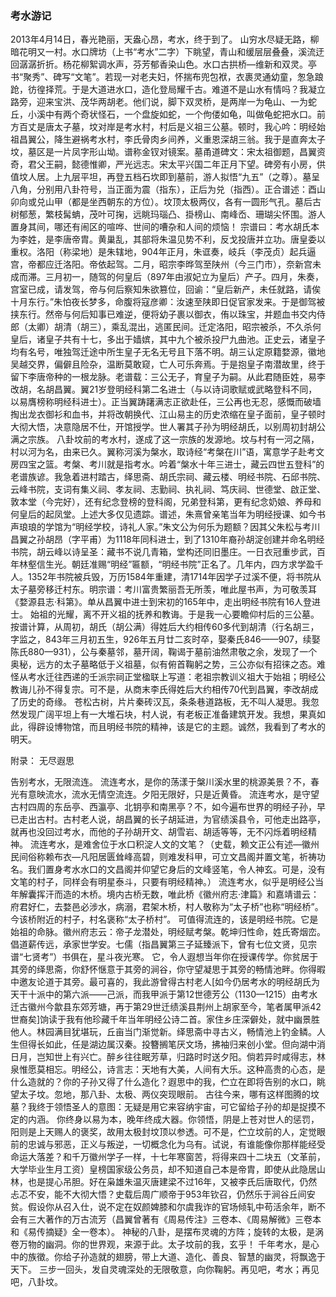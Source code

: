 ### 考水游记
2013年4月14日，春光艳丽，天盎心昂，考水，终于到了。
山穷水尽疑无路，柳暗花明又一村。水口牌坊（上书“考水”二字）下眺望，青山和缓层层叠叠，溪流迂回潺潺折折。杨花柳絮调水声，芬芳郁香染山色。水口古拱桥—维新和双灵。亭书“聚秀”、碑写“文笔”。若现一对老夫妇，怀揣布兜包袱，衣裹灵通幼童，怱急踉跄，彷徨择荒。于是大道进水口，造化登局耀千古。难道不是山水有情吗？我凝立路旁，迎来宝洪、茂华两胡老。他们说，脚下双灵桥，是两岸一为龟山、一为蛇丘，小溪中有两个奇状怪石，一个盘旋如蛇，一个佝偻如龟，叫做龟蛇把水口。前方百丈是唐太子墓，坟对岸是考水村，村后是义祖三公墓。顿时，我心吟：明经始祖昌翼公，降生避祸考水村，李氏骨肉乡间养，义重恩深胡三翁。我于是直奔太子坟，墓区是一片凤字形山坳。谱称金钗对镜案。墓甬道碑文：宋太祖御题，昌翼资奇，君父王嗣，懿德惟卿，严光远志。宋太平兴国二年正月下望。碑旁有小房，供值坟人居。上九层平坦，再登五档石坎即到墓前，游人拟悟“九五”（之尊）。墓呈八角，分别用八卦符号，当正面为震（指东），正后为兑（指西）。正合谱述：酉山卯向或兑山甲（都是坐西朝东的方位）。坟顶太极两仪，各有一圆形气孔。墓后古树郁葱，繁枝髯蚺，茂叶可掬，远眺玛瑙凸、掛榜山、南峰岙、珊瑚尖怀围。游人置身其间，哪还有闹区的喧哗、世间的嘈杂和人间的烦恼！
宗谱曰：考水胡氏本为李姓，是李唐帝胄。黄巢乱，其部将朱温见势不利，反戈投唐并立功。唐皇委以重权。洛阳（称梁地）是朱辖地，904年正月，朱诓奏，岐兵（李茂贞）起兵逼宫，帝都应迁洛阳。帝依起驾。二月，昭宗李晔驾至陕州（今三门市），奈新宫未成而滞。三月初一，随驾的何皇后（897年由淑妃立为皇后）产子。四月，朱奏，宫室已成，请发驾，帝与何后察知朱欲篡位，回谕：“皇后新产，未任就路，请俟十月东行。”朱怕夜长梦多，命腹将寇彦卿：汝速至陕即日促官家发来。于是御驾被挟东行。然帝与何后知事已难逆，便将幼子裹以御衣，侑以珠宝，并题血书交内侍郎（太卿）胡清（胡三），乘乱混出，逃匿民间。迁定洛阳，昭宗被杀，不久杀何皇后，诸皇子共有十七，多出于嫱嫔，其中九个被杀投尸九曲池。正史云，诸皇子均有名号，唯独驾迁途中所生皇子无名无号且下落不明。胡三认定原籍婺源，徽地吴越交界，偏僻且险杂，温断莫敢窥，亡人可乐奔焉。于是抱皇子南潜故里，终于留下李唐帝种的一根龙脉。老谱载：三公无子，育皇子为嗣。从此君随臣姓，易李改胡，名胡昌翼。翼21岁登明经科第二名进士（与以诗词歌赋或武略登科不同，以易膺榜称明经科进士）。正当翼踌躇满志正欲赴任，三公再也无忍，感慨而破墙掏出龙衣御衫和血书，并将改朝换代、江山易主的历史浓缩在皇子面前，皇子顿时大彻大悟，决意隐居不仕，开馆授学。世人署其子孙为明经胡氏，以别周初封胡公满之宗族。
八卦坟前的考水村，遂成了这一宗族的发源地。坟与村有一河之隔，村以河为名，由来已久。翼称河溪为槃水，取诗经“考槃在川”语，寓意学子赴考文房四宝之篮。考槃、考川就是指考水。吟着“槃水十年三进士，藏云四世五登科”的老谱族谚。我急着进村踏古，绎思斋、胡氏宗祠、藏云楼、明经书院、石邱书院、云峰书院，支词有集义祠、孝友祠、志勤祠、执礼祠、笃庆祠、世德堂、啟正堂、敦本堂（今完好），还有纪念登榜的登科阁，兄弟登科第，更有纪念奶娘、养母和何皇后的起凤堂。上述大多仅见遗踪。谱述，朱熹曾亲笔当年为明经授课、如今书声琅琅的学馆为“明经学校，诗礼人家。”朱文公为何乐为题额？因其父朱松与考川昌翼之孙胡昂（字平甫）为1118年同科进士，到了1310年裔孙胡淀创建并命名明经书院，胡云峰以诗呈圣：藏书不说几青箱，堂构还同旧墨庄。一日衣冠重步武，百年林壑信生光。朝廷准赐“明经”匾额，“明经书院”正名了。几年内，四方求学盈千人。1352年书院被兵毁，万历1584年重建，清1714年因学子过溪不便，将书院从太子墓旁移迁村东。明宗谱：考川富贵繁丽吾无所羡，唯此屋书声，为可敬羡耳《婺源县志·科第》。单从昌翼中进士到宋初的165年中，走出明经书院有16人登进士。
始祖的光耀，离不开义祖的抚养和教诲。于是我一心要瞻仰村后的三公墓。按谱计算，从周初，胡氏（胡公满）得姓后大约相传60多代到胡清（行名胡三，字监之，843年三月初五生，926年五月廿二亥时卒，娶秦氏846——907，续娶陈氏880—931），公与秦墓邻，墓开阔，鞠谒于墓前油然肃敬之余，发现了一个奥秘，远方的太子墓略低于义祖墓，似有俯首鞠躬之势，三公亦似有招徕之态。难怪从考水迁往西递的壬派宗祠正堂楹联上写道：老祖宗教训义祖大于始祖；明经公教诲儿孙不得复宗。可不是，从商末李氏得姓后大约相传70代到昌翼，李改胡成了历史的奇缘。
苍松古树，片片秦砖汉瓦，条条巷道路板，无不叫人凝思。我忽然发现广阔平坦上有一大堆石块，村人说，有老板正准备建筑开发。我想，果真如此，得辟设博物馆，而且明经书院的精神，该是它的主题。诚然，我看到了考水的明天。

附录：
                        无尽遐思
                  
告别考水，无限流连。
流连考水，是你的荡漾于槃川溪水里的桃源美景？不，春光有意映流水，流水无情空流连。夕阳无限好，只是近黄昏。
流连考水，是守望古村四周的东岳亭、西瀛亭、北钥亭和南黑亭？不，如今遍布世界的明经子孙，早已走出古村。古村老人说，胡昌翼的长子胡延进，为官绩溪县令，可他走出路亭，就再也没回过考水，而他的子孙胡开文、胡雪岩、胡适等等，无不闪烁着明经精神。
流连考水，是难舍位于水口积淀人文的文笔？（史载，赖文正公有述—徽州民间俗称赖布衣—凡阳居匮耸峰高碧，则难发科甲，可立文昌阁并置文笔，祈祷功名。我们置身考水水口的文昌阁并仰望它身后的文峰竖笔，令人神玄。可是，没有文笔的村子，同样会有明星泰斗，只要有明经精神。）
流连考水，似乎是明经公当年解囊挥汗而造的木桥。境内古桥无数，唯此桥《徽州府志·津篇》和嘉靖谱云：府君好仁，去婺邑必涉水，病溺，君架木桥，村人敬称为“太子桥”也称“明经桥”。今该桥附近的村子，村名褒称“太子桥村”。
可值得流连的，该是明经书院。它是始祖的命脉。徽州府志云：帝子龙潜处，明经赋考槃。乾坤归性命，姓氏寄烟峦。倡道薪传远，承家世学安。七儒（指昌翼第三子延臻派下，曾有七位文贤，见宗谱“七贤考”）书俱在，星斗夜光寒。
它，令人遐想当年你在授课传学。你贫居于其旁的绎思斋，你舒怀惬意于其旁的涧谷，你守望凝思于其旁的畅情池畔。你得暇中邀友论道于其旁。最可喜的，我此游曾得古村老人[如今仍居考水的明经胡氏为天干十派中的第六派——己派，而我甲派于第12世德芳公（1130—1215）由考水迁古徽州今歙县东郊芳塘，再于第29世迁绩溪县荆州上胡家至今，笔者属甲派42世裔矣]饷读于我有他珍藏千年当年明经公诗二首。家住乡庄深僻处，就中幽景胜他人。林园满目犹堪玩，丘亩当门渐觉新。绎思斋中寻古义，畅情池上钓金鳞。人生但得长如此，任是湖边属汉秦。投簪搁笔厌文场，拂袖归来创小堂。但向湖中消日月，岂知世上有兴亡。醉乡往往眠芳草，归路时时送夕阳。倘若异时咸得志，林泉惟愿莫相忘。明经公，诗言志：天地有大美，人间有大乐。这种高贵的心态，是什么造就的？你的子孙又得了什么造化？遐思中的我，伫立在即将告别的水口，眺望太子坟。忽地，那八卦、太极、两仪突现眼前。
古往今来，哪有这样图腾的坟墓？我终于领悟圣人的意图：无疑是用它来容纳宇宙，可它留给子孙的却是捉摸不定的内涵。
你终身以易为本，晚年终成大器。你领悟，阴是上苍对世人的惩罚，阳则是上天赐人的褒奖，故用太极封坟顶以参透。可不是，伫立坟前的人，定觉眼前的忠诚与邪恶，正义与叛逆，一切概念化为乌有。试说，有谁能像你那样能经受命运大落差？和千万徽州学子一样，十七年寒窗苦，将得来四十二块五（文革前，大学毕业生月工资）皇榜国家级公务员，却不知道自己本是帝胄，即使从此隐居山林，也是提心吊胆。好在枭雄朱温灭唐建梁不过16年，又被李氏后唐取代，仍然忐忑不安，能不大彻大悟？史载后周广顺帝于953年钦召，仍然乐于涧谷丘间安贫。假设你从召入仕，说不定在奴颜婢膝和尔虞我诈的官场倾轧中苟活余年，断不会有三大著作的万古流芳（昌翼曾著有《周易传注》三卷本、《周易解微》三卷本和《易传摘疑》全一卷本）。
神秘的八卦，是摆布灵魂的方阵；旋转的太极，是涡卷万物的幽洞。你的世界观，来源于此。太子坟前的我，玄乎！
千年考水，是心中的族徵。你给子孙造就的翅膀，带上大道、造化、善良、智慧的幽灵，将飘逸于天下。
三步一回头，发自灵魂深处的无限敬意，向你鞠躬。再见吧，考水；再见吧，八卦坟。
